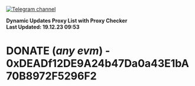 [![Telegram channel](https://img.shields.io/endpoint?url=https://runkit.io/damiankrawczyk/telegram-badge/branches/master?url=https://t.me/n4z4v0d)](https://t.me/n4z4v0d) 

**Dynamic Updates Proxy List with Proxy Checker**  
**Last Updated: 19.12.23 09:53**

# DONATE (_any evm_) - 0xDEADf12DE9A24b47Da0a43E1bA70B8972F5296F2
